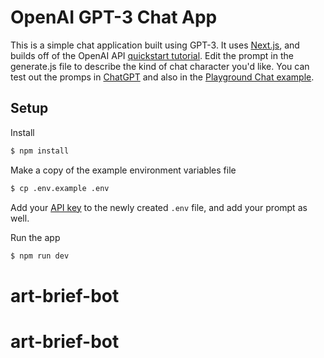 # OpenAI GPT-3 Chat App

This is a simple chat application built using GPT-3. It uses [Next.js](https://nextjs.org/), and builds off of the OpenAI API [quickstart tutorial](https://beta.openai.com/docs/quickstart). Edit the prompt in the generate.js file to describe the kind of chat character you'd like.
You can test out the promps in [ChatGPT](https://chat.openai.com/) and also in the [Playground Chat example](https://beta.openai.com/playground/p/default-chat).

## Setup

Install

```bash
$ npm install
```

Make a copy of the example environment variables file

```bash
$ cp .env.example .env
```

Add your [API key](https://beta.openai.com/account/api-keys) to the newly created `.env` file, and add your prompt as well.

Run the app

```bash
$ npm run dev
```
# art-brief-bot
# art-brief-bot
